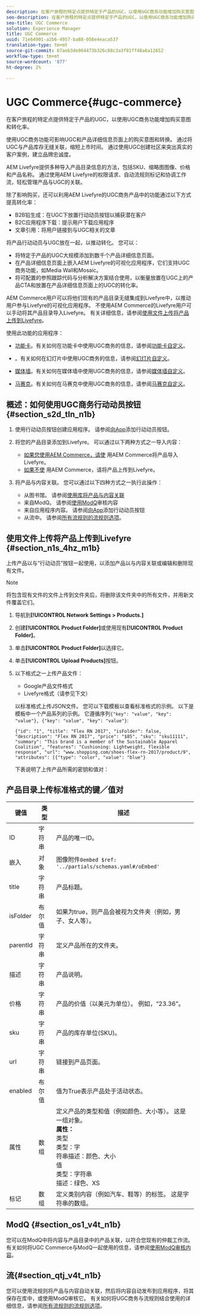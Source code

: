 ```yaml
---
description: 在客户旅程的特定点提供特定于产品的UGC，以使用UGC商务功能增加购买意图和转化率。
seo-description: 在客户旅程的特定点提供特定于产品的UGC，以使用UGC商务功能增加购买意图和转化率。
seo-title: UGC Commerce
solution: Experience Manager
title: UGC Commerce
uuid: 71e64901-a2b6-4957-ba88-058e4eaca537
translation-type: tm+mt
source-git-commit: 67aeb3de964473b326c88c3a3f81ff48a6a12652
workflow-type: tm+mt
source-wordcount: '877'
ht-degree: 2%

---
```



# UGC Commerce{#ugc-commerce}

在客户旅程的特定点提供特定于产品的UGC，以使用UGC商务功能增加购买意图和转化率。

使用UGC商务功能可影响UGC和产品详细信息页面上的购买意图和转换。 通过将UGC与产品库存无缝关联，缩短上市时间。 通过使用UGC创建社区来突出真实的客户案例，建立品牌忠诚度。

AEM Livefyre提供多种导入产品目录信息的方法，包括SKU、缩略图图像、价格和产品名称。 通过使用AEM Livefyre的权限请求、自动流规则标记和协调工作流，轻松管理产品与UGC的关联。

除了影响购买，还可以利用AEM Livefyre的UGC商务产品中的功能通过以下方式提高转化率：

* B2B铅生成：在UGC下放置行动动员按钮以捕获潜在客户
* B2C应用程序下载：提示用户下载应用程序
* 文章引用：将用户链接到与UGC相关的文章

将产品行动动员与UGC放在一起，以推动转化。 您可以：

* 将特定于产品的UGC大规模添加到数千个产品详细信息页面。
* 在产品详细信息页面上嵌入AEM Livefyre的可视化应用程序，它们支持UGC商务功能，如Media Wall和Mosaic。
* 将可配置的参照跟踪代码与分析解决方案结合使用，以衡量放置在UGC上的产品CTA和放置在产品详细信息页面上的UGC的转化率。

AEM Commerce用户可以将他们现有的产品目录无缝集成到Livefyre中，以推动用户参与Livefyre的可视化应用程序。 不使用AEM Commerce的Livefyre用户可以手动将其产品目录导入Livefyre。 有关详细信息，请参阅[使用文件上传将产品上传到Livefyre](/help/using/c-features-livefyre/c-ugc-commerce.md)。

使用此功能的应用程序：

* [功能卡](../c-about-apps/c-feature-card-app/c-feature-card-app.md#c_feature_card_app)。有关如何在功能卡中使用UGC商务的信息，请参阅[功能卡自定义](../c-about-apps/c-feature-card-app/c-feature-card-app.md#section_uds_gzm_5y)。

* [](../c-about-apps/c-filmstrip-app/c-filmstrip-app.md#concept_jpc_n2j_jbb)。有关如何在幻灯片中使用UGC商务的信息，请参阅[幻灯片自定义](../c-about-apps/c-filmstrip-app/c-filmstrip-customizations.md#c_filmstrip_customizations)。

* [媒体墙](../c-about-apps/c-media-wall-app/c-media-wall-app.md#c_media_wall_app)。有关如何在媒体墙中使用UGC商务的信息，请参阅[媒体墙自定义](../c-about-apps/c-media-wall-app/r-media-wall-customizations.md#r_media_wall_customizations)。

* [马赛克](../c-about-apps/c-mosaic-app/c-mosaic-app.md#c_mosaic_app)。有关如何在马赛克中使用UGC商务的信息，请参阅[马赛克自定义](../c-about-apps/c-mosaic-app/c-mosaic-customizations.md#c_mosaic_customizations)。

## 概述：如何使用UGC商务行动动员按钮{#section_s2d_tln_n1b}

1. 使用行动动员按钮创建应用程序。 请参阅[向App](/help/using/c-features-livefyre/c-call-to-action-button.md#task_36190DD1C8204C7793CB7EEA379C2155)添加行动动员按钮。
1. 将您的产品目录添加到Livefyre。 可以通过以下两种方式之一导入内容：

   * [如果您使用AEM Commerce，请使](https://helpx.adobe.com/experience-manager/6-4/sites/administering/using/livefyre.html) 用AEM Commerce将产品导入Livefyre。
   * [如果不使](/help/using/c-features-livefyre/c-ugc-commerce.md) 用AEM Commerce，请将产品上传到Livefyre。

1. 将产品与内容关联。 您可以通过以下四种方式之一执行此操作：

   * 从图书馆。 请参阅[使用库将产品与内容关联](../c-library/t-associate-products-with-content-using-the-library.md#t_associate_products_with_content_using_the_library)
   * 来自ModQ。 请参阅[使用ModQ](/help/using/c-features-livefyre/c-about-moderation/c-modq.md)审核内容
   * 来自应用程序内容。 请参阅[向App](/help/using/c-features-livefyre/c-call-to-action-button.md)添加行动动员按钮
   * 从流中。 请参阅[所有流规则的流规则选项](../c-streams/c-stream-rule-options-for-all-stream-rules.md#c_stream_rule_options_for_all_stream_rules)。

## 使用文件上传将产品上传到Livefyre {#section_n1s_4hz_m1b}

上传产品以与“行动动员”按钮一起使用，以添加产品以与内容关联或编辑和删除现有文件。

>[!NOTE]
>
>将包含现有文件的文件上传到文件夹后，将删除该文件夹中的所有文件，并用新文件覆盖它们。

1. 导航到&#x200B;**[!UICONTROL Network Settings > Products.]**
1. 创建&#x200B;**[!UICONTROL Product Folder]**&#x200B;或使用现有&#x200B;**[!UICONTROL Product Folder]**。

1. 单击&#x200B;**[!UICONTROL Product Folder]**&#x200B;以选择它。
1. 单击&#x200B;**[!UICONTROL Upload Products]**&#x200B;按钮。
1. 以下格式之一上传产品文件：

   * Google产品文件格式
   * Livefyre格式（请参见下文）

   以标准格式上传JSON文件。 您可以下载模板以查看标准格式的示例。 以下是模板中一个产品系列的示例。 它遵循序列`{"key": "value", "key": "value"}, {"key": "value", "key": "value"}`:

   ```
   {"id": "1", "title": "Flex RN 2017", "isFolder": false, "description": "Flex RN 2017", "price": "$85", "sku": "sku11111", "summary": "This brand is a member of the Sustainable Apparel Coalition", "features": "Cushioning: Lightweight, flexible response", "url": "www.shopping.com/shoes-flex-rn-2017/product/9", "attributes": [{"type": "color", "value": "blue"}
   ```

   下表说明了上传产品所需的密钥和值对：

## 产品目录上传标准格式的键／值对

| 键值 | 类型 | 描述 |
|--- |--- |--- |
| ID | 字符串 | 产品的唯一ID。 |
| 嵌入 | 对象 | 图像附件`0embed $ref: '../partials/schemas.yaml#/oEmbed'` |
| title | 字符串 | 产品标题。 |
| isFolder | 布尔值 | 如果为true，则产品会被视为文件夹（例如，男子、女人等）。 |
| parentId | 字符串 | 定义产品所在的文件夹。 |
| 描述 | 字符串 | 产品说明。 |
| 价格 | 字符串 | 产品的价值（以美元为单位）。 例如，“23.36”。 |
| sku | 字符串 | 产品的库存单位(SKU)。 |
| url | 字符串 | 链接到产品页面。 |
| enabled | 布尔值 | 值为True表示产品处于活动状态。 |
| 属性 | 数组 | 定义产品的类型和值（例如颜色、大小等）。 这是一组对象。</br>**属性：** </br>类型 </br>类型：字</br>符串描述：颜色、大小 </br>值 </br>类型：字符串 </br>描述：绿色、XS |
| 标记 | 数组 | 定义类别内容（例如汽车、鞋等）的标签。 这是字符串的数组。 |

## ModQ {#section_os1_v4t_n1b}

您可以在ModQ中将内容与产品目录中的产品关联，以符合您现有的仲裁工作流。 有关如何将UGC Commerce与ModQ一起使用的信息，请参阅[使用ModQ审核内容](/help/using/c-features-livefyre/c-about-moderation/c-moderate-content-using-app-content.md)。

## 流{#section_qtj_v4t_n1b}

您可以使用流规则将产品与内容自动关联，然后将内容自动发布到应用程序，将其保存在库中，或使用ModQ审核它。 有关如何将UGC商务与流规则结合使用的详细信息，请参阅[所有流规则的流规则选项](../c-streams/c-stream-rule-options-for-all-stream-rules.md#c_stream_rule_options_for_all_stream_rules)。
